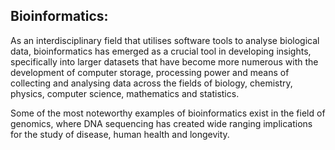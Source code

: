 ## Bioinformatics:
As an interdisciplinary field that utilises software tools to analyse biological data, bioinformatics has emerged as a crucial tool in developing insights, specifically into larger datasets that have become more numerous with the development of computer storage, processing power and means of collecting and analysing data across the fields of biology, chemistry, physics, computer science, mathematics and statistics.

Some of the most noteworthy examples of bioinformatics exist in the field of genomics, where DNA sequencing has created wide ranging implications for the study of disease, human health and longevity.
